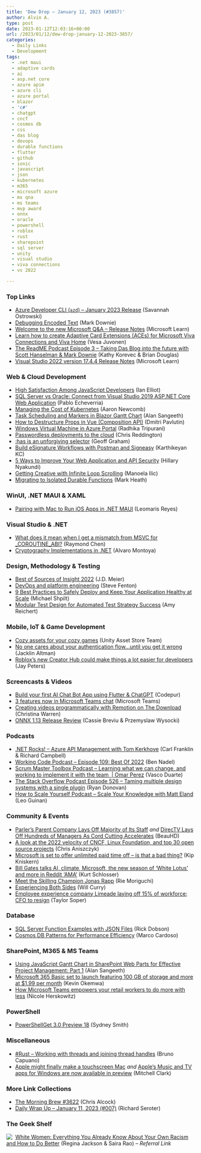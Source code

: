 ```yaml
---
title: 'Dew Drop – January 12, 2023 (#3857)'
author: Alvin A.
type: post
date: 2023-01-12T12:03:16+00:00
url: /2023/01/12/dew-drop-january-12-2023-3857/
categories:
  - Daily Links
  - Development
tags:
  - .net maui
  - adaptive cards
  - ai
  - asp.net core
  - azure apim
  - azure cli
  - azure portal
  - blazor
  - 'c#'
  - chatgpt
  - cncf
  - cosmos db
  - css
  - das blog
  - devops
  - durable functions
  - flutter
  - github
  - ionic
  - javascript
  - json
  - kubernetes
  - m365
  - microsoft azure
  - ms qna
  - ms teams
  - mvp award
  - onnx
  - oracle
  - powershell
  - roblox
  - rust
  - sharepoint
  - sql server
  - unity
  - visual studio
  - viva connections
  - vs 2022

---
```

### <a name="top"></a>Top Links

  * <a href="https://devblogs.microsoft.com/azure-sdk/azure-developer-cli-azd-january-2023-release/" target="_blank" rel="noopener">Azure Developer CLI (`azd`) – January 2023 Release</a> (Savannah Ostrowski)
  * <a href="https://devblogs.microsoft.com/visualstudio/debugging-encoded-text/" target="_blank" rel="noopener">Debugging Encoded Text</a> (Mark Downie)
  * <a href="https://learn.microsoft.com/en-us/answers/support/release-notes" target="_blank" rel="noopener">Welcome to the new Microsoft Q&A &#8211; Release Notes</a> (Microsoft Learn)
  * <a href="https://devblogs.microsoft.com/microsoft365dev/learn-how-to-create-adaptive-card-extensions-aces-for-microsoft-viva-connections-and-viva-home/" target="_blank" rel="noopener">Learn how to create Adaptive Card Extensions (ACEs) for Microsoft Viva Connections and Viva Home</a> (Vesa Juvonen)
  * <a href="https://github.com/readme/podcast/taking-das-blog-into-future" target="_blank" rel="noopener">The ReadME Podcast Episode 3 &#8211; Taking Das Blog into the future with Scott Hanselman & Mark Downie</a> (Kathy Korevec & Brian Douglas)
  * <a href="https://learn.microsoft.com/en-us/visualstudio/releases/2022/release-notes#1744--visual-studio-2022-version-1744" target="_blank" rel="noopener">Visual Studio 2022 version 17.4.4 Release Notes</a> (Microsoft Learn)



### <a name="web"></a>Web & Cloud Development

  * <a href="http://www.i-programmer.info/news/167-javascript/16004-high-satisfaction-among-javascript-developers.html" target="_blank" rel="noopener">High Satisfaction Among JavaScript Developers</a> (Ian Elliot)
  * <a href="https://www.mssqltips.com/sqlservertip/7519/visual-studio-2019-asp-net-core-web-application-sql-server-oracle/" target="_blank" rel="noopener">SQL Server vs Oracle: Connect from Visual Studio 2019 ASP.NET Core Web Application</a> (Pablo Echeverria)
  * <a href="https://thenewstack.io/managing-the-cost-of-kubernetes/" target="_blank" rel="noopener">Managing the Cost of Kubernetes</a> (Aaron Newcomb)
  * <a href="https://www.syncfusion.com/blogs/post/task-scheduling-and-markers-in-blazor-gantt-chart.aspx?utm_source=alvinashcraft&utm_medium=email&utm_campaign=alvinashcraft_blog_edmjan23" target="_blank" rel="noopener">Task Scheduling and Markers in Blazor Gantt Chart</a> (Alan Sangeeth)
  * <a href="https://dmitripavlutin.com/props-destructure-vue-composition/" target="_blank" rel="noopener">How to Destructure Props in Vue (Composition API)</a> (Dmitri Pavlutin)
  * <a href="https://techcommunity.microsoft.com/t5/nta-techies/windows-virtual-machine-in-azure-portal/ba-p/3713942" target="_blank" rel="noopener">Windows Virtual Machine in Azure Portal</a> (Radhika Tripurani)
  * <a href="https://github.blog/2023-01-11-passwordless-deployments-to-the-cloud/" target="_blank" rel="noopener">Passwordless deployments to the cloud</a> (Chris Reddington)
  * <a href="https://css-tricks.com/has-is-an-unforgiving-selector/" target="_blank" rel="noopener">:has is an unforgiving selector</a> (Geoff Graham)
  * <a href="https://blog.postman.com/build-esignature-workflows-postman-signeasy/" target="_blank" rel="noopener">Build eSignature Workflows with Postman and Signeasy</a> (Karthikeyan KC)
  * <a href="https://thenewstack.io/5-ways-to-improve-your-web-application-and-api-security/" target="_blank" rel="noopener">5 Ways to Improve Your Web Application and API Security</a> (Hillary Nyakundi)
  * <a href="https://tympanus.net/codrops/2023/01/11/getting-creative-with-infinite-loop-scrolling/" target="_blank" rel="noopener">Getting Creative with Infinite Loop Scrolling</a> (Manoela Ilic)
  * <a href="https://markheath.net/post/migrating-to-isolated-durable-functions" target="_blank" rel="noopener">Migrating to Isolated Durable Functions</a> (Mark Heath)



### <a name="silverlight"></a>WinUI, .NET MAUI & XAML

  * <a href="https://www.telerik.com/blogs/pairing-mac-run-ios-apps-dotnet-maui" target="_blank" rel="noopener">Pairing with Mac to Run iOS Apps in .NET MAUI</a> (Leomaris Reyes)



### <a name="dotnet"></a>Visual Studio & .NET

  * <a href="https://devblogs.microsoft.com/oldnewthing/20230111-00/?p=107694" target="_blank" rel="noopener">What does it mean when I get a mismatch from MSVC for _COROUTINE_ABI?</a> (Raymond Chen)
  * <a href="https://code-maze.com/dotnet-cryptography-implementations/" target="_blank" rel="noopener">Cryptography Implementations in .NET</a> (Alvaro Montoya)



### <a name="design"></a>Design, Methodology & Testing

  * <a href="https://sourcesofinsight.com/best-of-sources-of-insight-2022/" target="_blank" rel="noopener">Best of Sources of Insight 2022</a> (J.D. Meier)
  * <a href="https://octopus.com/blog/devops-platform-engineering" target="_blank" rel="noopener">DevOps and platform engineering</a> (Steve Fenton)
  * <a href="https://michaelscodingspot.com/safe-application-deployment/" target="_blank" rel="noopener">9 Best Practices to Safely Deploy and Keep Your Application Healthy at Scale</a> (Michael Shpilt)
  * <a href="https://www.telerik.com/blogs/modular-test-design-automated-test-strategy-success" target="_blank" rel="noopener">Modular Test Design for Automated Test Strategy Success</a> (Amy Reichert)



### <a name="mobile"></a>Mobile, IoT & Game Development

  * <a href="https://blog.unity.com/games/cozy-assets-for-cozy-games" target="_blank" rel="noopener">Cozy assets for your cozy games</a> (Unity Asset Store Team)
  * <a href="https://ionic.io/blog/authentication-flow-blog-ead-2022" target="_blank" rel="noopener">No one cares about your authentication flow…until you get it wrong</a> (Jacklin Altman)
  * <a href="https://www.theverge.com/2023/1/11/23547488/roblox-creator-hub-developers-metaverse" target="_blank" rel="noopener">Roblox’s new Creator Hub could make things a lot easier for developers</a> (Jay Peters)



### <a name="videos"></a>Screencasts & Videos

  * <a href="http://www.youtube.com/watch?v=94JmNb1IhX0" target="_blank" rel="noopener">Build your first AI Chat Bot App using Flutter & ChatGPT</a> (Codepur)
  * <a href="http://www.youtube.com/watch?v=rx9Lqpk4YRM" target="_blank" rel="noopener">3 features now in Microsoft Teams chat</a> (Microsoft Teams)
  * <a href="http://www.youtube.com/watch?v=CC6J8y6-hG4" target="_blank" rel="noopener">Creating videos programmatically with Remotion on The Download</a> (Christina Warren)
  * <a href="https://www.youtube.com/watch?v=AsLnZJXVt6s&ab_channel=ONNX" target="_blank" rel="noopener">ONNX 1.13 Release Review</a> (Cassie Breviu & Przemyslaw Wysocki)



### <a name="podcasts"></a>Podcasts

  * <a href="https://www.spreaker.com/user/16677006/dotnetrocks-1828-azure-api-management" target="_blank" rel="noopener">.NET Rocks! &#8211; Azure API Management with Tom Kerkhove</a> (Carl Franklin & Richard Campbell)
  * <a href="https://www.bennadel.com/blog/4386-working-code-podcast-episode-109-best-of-2022.htm" target="_blank" rel="noopener">Working Code Podcast &#8211; Episode 109: Best Of 2022</a> (Ben Nadel)
  * <a href="https://scrummastertoolbox.libsyn.com/learning-what-we-can-change-and-working-to-implement-it-with-the-team-omar-perez" target="_blank" rel="noopener">Scrum Master Toolbox Podcast &#8211; Learning what we can change, and working to implement it with the team&nbsp; | Omar Perez</a> (Vasco Duarte)
  * <a href="https://stackoverflow.blog/2023/01/11/taming-multiple-design-system-with-a-single-plugin/" target="_blank" rel="noopener">The Stack Overflow Podcast Episode 526 &#8211; Taming multiple design systems with a single plugin</a> (Ryan Donovan)
  * <a href="https://link.chtbl.com/RiDhjU4D" target="_blank" rel="noopener">How to Scale Yourself Podcast &#8211; Scale Your Knowledge with Matt Eland</a> (Leo Guinan)



### <a name="events"></a>Community & Events

  * <a href="https://tech.slashdot.org/story/23/01/11/2145259/parlers-parent-company-lays-off-majority-of-its-staff?utm_source=rss1.0mainlinkanon&utm_medium=feed" target="_blank" rel="noopener">Parler&#8217;s Parent Company Lays Off Majority of Its Staff</a> _and_ <a href="https://entertainment.slashdot.org/story/23/01/11/2239247/directv-lays-off-hundreds-of-managers-as-cord-cutting-accelerates?utm_source=rss1.0mainlinkanon&utm_medium=feed" target="_blank" rel="noopener">DirecTV Lays Off Hundreds of Managers As Cord Cutting Accelerates</a> (BeauHD)
  * <a href="https://www.cncf.io/blog/2023/01/11/a-look-at-the-2022-velocity-of-cncf-linux-foundation-and-top-30-open-source-projects/" target="_blank" rel="noopener">A look at the 2022 velocity of CNCF, Linux Foundation, and top 30 open source projects</a> (Chris Aniszczyk)
  * <a href="https://www.onmsft.com/news/microsoft-is-set-to-offer-unlimited-paid-time-off-is-that-a-bad-thing/" target="_blank" rel="noopener">Microsoft is set to offer unlimited paid time off &#8211; is that a bad thing?</a> (Kip Kniskern)
  * <a href="https://www.geekwire.com/2023/bill-gates-talks-ai-climate-microsoft-the-new-season-of-white-lotus-and-more-in-reddit-ama/" target="_blank" rel="noopener">Bill Gates talks AI, climate, Microsoft, the new season of ‘White Lotus’ and more in Reddit ‘AMA’</a> (Kurt Schlosser)
  * <a href="https://techcommunity.microsoft.com/t5/microsoft-mvp-award-program-blog/meet-the-skilling-champion-jonas-rapp/ba-p/3714117" target="_blank" rel="noopener">Meet the Skilling Champion Jonas Rapp</a> (Rie Moriguchi)
  * <a href="https://news.microsoft.com/life/experiencing-both-sides/" target="_blank" rel="noopener">Experiencing Both Sides</a> (Will Curry)
  * <a href="https://www.geekwire.com/2023/employee-experience-company-limeade-laying-off-15-of-workforce-cfo-to-resign/" target="_blank" rel="noopener">Employee experience company Limeade laying off 15% of workforce; CFO to resign</a> (Taylor Soper)



### <a name="sql"></a>Database

  * <a href="https://www.mssqltips.com/sqlservertip/7517/process-json-files-with-sql-server/" target="_blank" rel="noopener">SQL Server Function Examples with JSON Files</a> (Rick Dobson)
  * <a href="https://techcommunity.microsoft.com/t5/fasttrack-for-azure/cosmos-db-patterns-for-performance-efficiency/ba-p/3689979" target="_blank" rel="noopener">Cosmos DB Patterns for Performance Efficiency</a> (Marco Cardoso)



### <a name="sp"></a>SharePoint, M365 & MS Teams

  * <a href="https://www.syncfusion.com/blogs/post/using-javascript-gantt-chart-in-sharepoint-web-parts-for-effective-project-management-part-1.aspx?utm_source=alvinashcraft&utm_medium=email&utm_campaign=alvinashcraft_blog_edmjan23" target="_blank" rel="noopener">Using JavaScript Gantt Chart in SharePoint Web Parts for Effective Project Management: Part 1</a> (Alan Sangeeth)
  * <a href="https://www.onmsft.com/news/microsoft-365-basic-launches/" target="_blank" rel="noopener">Microsoft 365 Basic set to launch featuring 100 GB of storage and more at $1.99 per month</a> (Kevin Okemwa)
  * <a href="https://www.microsoft.com/en-us/microsoft-365/blog/2023/01/10/how-microsoft-teams-empowers-your-retail-workers-to-do-more-with-less/" target="_blank" rel="noopener">How Microsoft Teams empowers your retail workers to do more with less</a> (Nicole Herskowitz)



### <a name="ps"></a>PowerShell

  * <a href="https://devblogs.microsoft.com/powershell/powershellget-3-0-preview-18/" target="_blank" rel="noopener">PowerShellGet 3.0 Preview 18</a> (Sydney Smith)



### <a name="misc"></a>Miscellaneous

  * <a href="https://dev.to/azure/rust-working-with-threads-and-joining-thread-handles-2ep0" target="_blank" rel="noopener">#Rust – Working with threads and joining thread handles</a> (Bruno Capuano)
  * <a href="https://www.theverge.com/2023/1/11/23550870/apple-touchscreen-macbook-pro-rumor" target="_blank" rel="noopener">Apple might finally make a touchscreen Mac</a> _and_ <a href="https://www.theverge.com/2023/1/11/23551025/apple-music-tv-devices-windows-apps-preview" target="_blank" rel="noopener">Apple’s Music and TV apps for Windows are now available in preview</a> (Mitchell Clark)



### <a name="links"></a>More Link Collections

  * <a href="https://blog.cwa.me.uk/2023/01/12/the-morning-brew-3622/" target="_blank" rel="noopener">The Morning Brew #3622</a> (Chris Alcock)
  * <a href="https://seroter.com/2023/01/11/daily-wrap-up-january-11-2023-007/" target="_blank" rel="noopener">Daily Wrap Up – January 11, 2023 (#007)</a> (Richard Seroter)



### <a name="shelf"></a>The Geek Shelf

<a href="https://www.amazon.com/White-Women-Everything-Already-Racism-ebook/dp/B09RPPV3B8?tag=amavin-20" target="_blank" rel="noopener"><img decoding="async" align="left" style="margin: 0px 4px 0px 0px; border: 0px currentcolor; border-image: none; float: left; display: inline; background-image: none;" src="https://m.media-amazon.com/images/I/41ZbJg3gb+L._SS135_.jpg" border="0" /></a>&nbsp;<a href="https://www.amazon.com/White-Women-Everything-Already-Racism-ebook/dp/B09RPPV3B8?tag=amavin-20" target="_blank" rel="noopener">White Women: Everything You Already Know About Your Own Racism and How to Do Better</a> (Regina Jackson & Saira Rao) _&#8211; Referral Link_